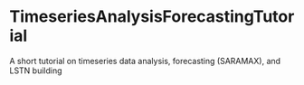 # TimeseriesAnalysisForecastingTutorial
A short tutorial on timeseries data analysis, forecasting (SARAMAX), and LSTN building
